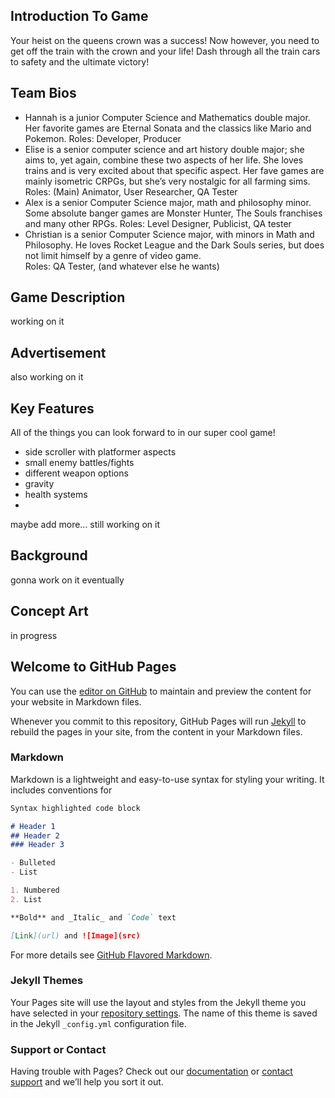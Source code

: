 ## Introduction To Game

Your heist on the queens crown was a success!  Now however, you need to get off the train with the crown and your life!  Dash through all the train cars to safety and the ultimate victory!

## Team Bios

- Hannah is a junior Computer Science and Mathematics double major.  Her favorite games are Eternal Sonata and the classics like Mario and Pokemon.
Roles: Developer, Producer
- Elise is a senior computer science and art history double major; she aims to, yet again, combine these two aspects of her life. She loves trains and is very excited about that specific aspect. Her fave games are mainly isometric CRPGs, but she’s very nostalgic for all farming sims.
Roles: (Main) Animator, User Researcher, QA Tester 
- Alex is a senior Computer Science major, math and philosophy minor. Some absolute banger games are Monster Hunter, The Souls franchises and many other RPGs. 
Roles: Level Designer, Publicist, QA tester  
- Christian is a senior Computer Science major, with minors in Math and Philosophy.  He loves Rocket League and the Dark Souls series, but does not limit himself by a genre of video game.  
Roles: QA Tester, (and whatever else he wants)

## Game Description 
working on it

## Advertisement
also working on it

## Key Features
All of the things you can look forward to in our super cool game!
- side scroller with platformer aspects
- small enemy battles/fights
- different weapon options
- gravity
- health systems
-
maybe add more... still working on it

## Background
gonna work on it eventually

## Concept Art
in progress

## Welcome to GitHub Pages

You can use the [editor on GitHub](https://github.com/hggorel/Off-The-Rails/edit/gh-pages/index.md) to maintain and preview the content for your website in Markdown files.

Whenever you commit to this repository, GitHub Pages will run [Jekyll](https://jekyllrb.com/) to rebuild the pages in your site, from the content in your Markdown files.

### Markdown

Markdown is a lightweight and easy-to-use syntax for styling your writing. It includes conventions for

```markdown
Syntax highlighted code block

# Header 1
## Header 2
### Header 3

- Bulleted
- List

1. Numbered
2. List

**Bold** and _Italic_ and `Code` text

[Link](url) and ![Image](src)
```

For more details see [GitHub Flavored Markdown](https://guides.github.com/features/mastering-markdown/).

### Jekyll Themes

Your Pages site will use the layout and styles from the Jekyll theme you have selected in your [repository settings](https://github.com/hggorel/Off-The-Rails/settings/pages). The name of this theme is saved in the Jekyll `_config.yml` configuration file.

### Support or Contact

Having trouble with Pages? Check out our [documentation](https://docs.github.com/categories/github-pages-basics/) or [contact support](https://support.github.com/contact) and we’ll help you sort it out.
